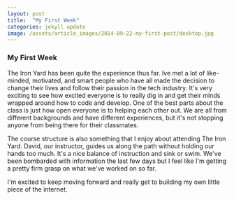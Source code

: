```yaml
---
layout: post
title:  "My First Week"
categories: jekyll update
image: /assets/article_images/2014-09-22-my-first-post/desktop.jpg
---
```


### My First Week

The Iron Yard has been quite the experience thus far. Ive met a lot of like-minded, motivated, and smart people who have all made the decision to change their lives and follow their passion in the tech industry.
It's very exciting to see how excited everyone is to really dig in and get their minds wrapped around how to code and develop. One of the best parts about the class is just how open everyone is to helping each other out.
We are all from different backgrounds and have different experiences, but it's not stopping anyone from being there for their classmates. 

The course structure is also something that I enjoy about attending The Iron Yard. David, our instructor, guides us along the path without holding our hands too much. It's a nice balance of instruction and sink or swim. We've been bombarded with information the last few days but I feel like I'm getting a pretty firm grasp on what we've worked on so far.

I'm excited to keep moving forward and really get to building my own little piece of the internet.

